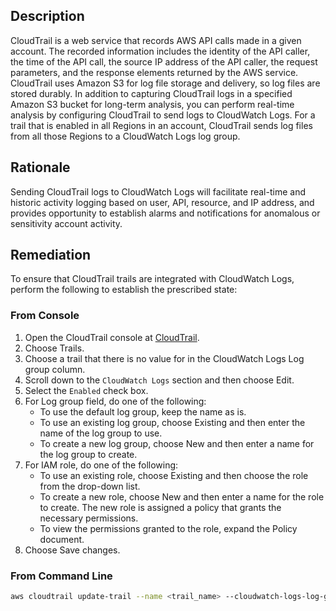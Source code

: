 ## Description

CloudTrail is a web service that records AWS API calls made in a given account. The recorded information includes the identity of the API caller, the time of the API call, the source IP address of the API caller, the request parameters, and the response elements returned by the AWS service.
CloudTrail uses Amazon S3 for log file storage and delivery, so log files are stored durably. In addition to capturing CloudTrail logs in a specified Amazon S3 bucket for long-term analysis, you can perform real-time analysis by configuring CloudTrail to send logs to CloudWatch Logs.
For a trail that is enabled in all Regions in an account, CloudTrail sends log files from all those Regions to a CloudWatch Logs log group.

## Rationale

Sending CloudTrail logs to CloudWatch Logs will facilitate real-time and historic activity logging based on user, API, resource, and IP address, and provides opportunity to establish alarms and notifications for anomalous or sensitivity account activity.

## Remediation

To ensure that CloudTrail trails are integrated with CloudWatch Logs, perform the following to establish the prescribed state:

### From Console

1. Open the CloudTrail console at [CloudTrail](https://console.aws.amazon.com/cloudtrail/).
2. Choose Trails.
3. Choose a trail that there is no value for in the CloudWatch Logs Log group column.
4. Scroll down to the `CloudWatch Logs` section and then choose Edit.
5. Select the `Enabled` check box.
6. For Log group field, do one of the following:
    - To use the default log group, keep the name as is.
    - To use an existing log group, choose Existing and then enter the name of the log group to use.
    - To create a new log group, choose New and then enter a name for the log group to create.
7. For IAM role, do one of the following:
    - To use an existing role, choose Existing and then choose the role from the drop-down list.
    - To create a new role, choose New and then enter a name for the role to create. The new role is assigned a policy that grants the necessary permissions.
    - To view the permissions granted to the role, expand the Policy document.
8. Choose Save changes.

### From Command Line

```bash
aws cloudtrail update-trail --name <trail_name> --cloudwatch-logs-log-grouparn <cloudtrail_log_group_arn> --cloudwatch-logs-role-arn <cloudtrail_cloudwatchLogs_role_arn>
```
